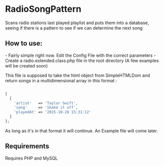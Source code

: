RadioSongPattern
==================

Scans radio stations last played playlist and puts them into a database, seeing if there is a pattern to see if we can determine the next song

<h2>How to use:</h2>
- Fairly simple right now.  Edit the Config File with the correct parameters
- Create a radio.extended.class.php file in the root directory (A few examples will be created soon)

This file is supposed to take the html object from SimpleHTMLDom and return songs in a multidimensional array in this format :

```php

[
  [
    'artist'   => 'Taylor Swift',
    'song'     => 'Shake it off',
    'playedAt' => '2015-10-28 15:31:12'
  ]
];


```

As long as it's in that format it will continue.  An Example file will come later.

<h2>Requirements</h2>

Requires PHP and MySQL
